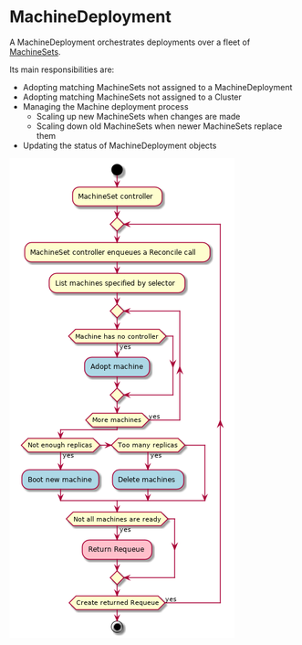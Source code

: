 # MachineDeployment

A MachineDeployment orchestrates deployments over a fleet of [MachineSets](./machine-set.md).

Its main responsibilities are:
* Adopting matching MachineSets not assigned to a MachineDeployment
* Adopting matching MachineSets not assigned to a Cluster
* Managing the Machine deployment process
  * Scaling up new MachineSets when changes are made
  * Scaling down old MachineSets when newer MachineSets replace them
* Updating the status of MachineDeployment objects

![](../../../images/cluster-admission-machineset-controller.png)
